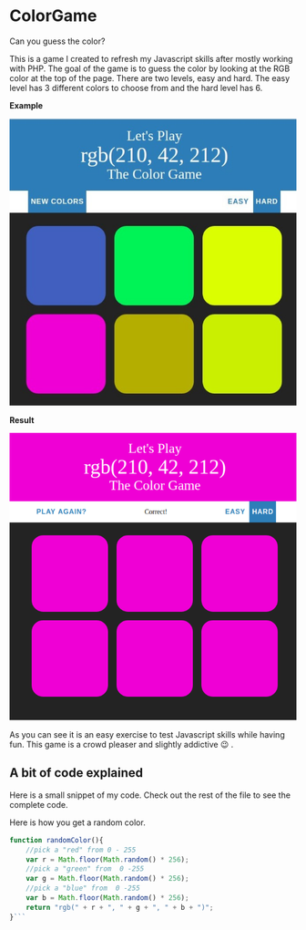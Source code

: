 # ColorGame
Can you guess the color?


This is a game I created to refresh my Javascript skills after mostly working with PHP. The goal of the game is 
to guess the color by looking at the RGB color at the top of the page. There are two levels, easy and hard. The 
easy level has 3 different colors to choose from and the hard level has 6. 

**Example**

![print screen](https://github.com/YelenaMerzlyakova/ColorGame/blob/master/colorgame.png)

**Result**

![print screen](https://github.com/YelenaMerzlyakova/ColorGame/blob/master/colorgame2.png)

As you can see it is an easy exercise to test Javascript skills while having fun. This game is a crowd pleaser and slightly addictive :wink: .


## A bit of code explained

Here is a small snippet of my code. Check out the rest of the file to see the complete code. 

Here is how you get a random color. 

```Javascript
function randomColor(){
	//pick a "red" from 0 - 255
	var r = Math.floor(Math.random() * 256);
	//pick a "green" from  0 -255
	var g = Math.floor(Math.random() * 256);
	//pick a "blue" from  0 -255
	var b = Math.floor(Math.random() * 256);
	return "rgb(" + r + ", " + g + ", " + b + ")";
}```



